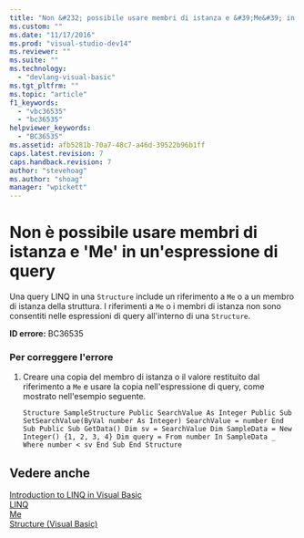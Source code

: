 ```yaml
---
title: "Non &#232; possibile usare membri di istanza e &#39;Me&#39; in un&#39;espressione di query | Microsoft Docs"
ms.custom: ""
ms.date: "11/17/2016"
ms.prod: "visual-studio-dev14"
ms.reviewer: ""
ms.suite: ""
ms.technology: 
  - "devlang-visual-basic"
ms.tgt_pltfrm: ""
ms.topic: "article"
f1_keywords: 
  - "vbc36535"
  - "bc36535"
helpviewer_keywords: 
  - "BC36535"
ms.assetid: afb5281b-70a7-48c7-a46d-39522b96b1ff
caps.latest.revision: 7
caps.handback.revision: 7
author: "stevehoag"
ms.author: "shoag"
manager: "wpickett"
---
```

# Non &#232; possibile usare membri di istanza e &#39;Me&#39; in un&#39;espressione di query
Una query LINQ in una `Structure` include un riferimento a `Me` o a un membro di istanza della struttura. I riferimenti a `Me` o i membri di istanza non sono consentiti nelle espressioni di query all'interno di una `Structure`.  
  
 **ID errore:** BC36535  
  
### Per correggere l'errore  
  
1.  Creare una copia del membro di istanza o il valore restituito dal riferimento a `Me` e usare la copia nell'espressione di query, come mostrato nell'esempio seguente.  
  
    ```vb#  
    Structure SampleStructure Public SearchValue As Integer Public Sub SetSearchValue(ByVal number As Integer) SearchValue = number End Sub Public Sub GetData() Dim sv = SearchValue Dim SampleData = New Integer() {1, 2, 3, 4} Dim query = From number In SampleData _ Where number < sv End Sub End Structure  
    ```  
  
## Vedere anche  
 [Introduction to LINQ in Visual Basic](../Topic/Introduction%20to%20LINQ%20in%20Visual%20Basic.md)   
 [LINQ](../Topic/LINQ%20in%20Visual%20Basic.md)   
 [Me](http://msdn.microsoft.com/it-it/a65973c7-cf06-4547-9b25-9fba885525c2)   
 [Structure \(Visual Basic\)](http://msdn.microsoft.com/it-it/263ce115-ac36-4c05-8cb7-0e0eead5c6d0)